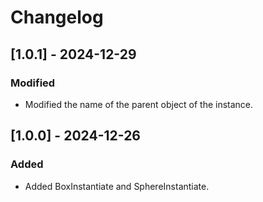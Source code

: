 # Changelog

## [1.0.1] - 2024-12-29
### Modified
- Modified the name of the parent object of the instance. 

## [1.0.0] - 2024-12-26
### Added
- Added BoxInstantiate and SphereInstantiate.
